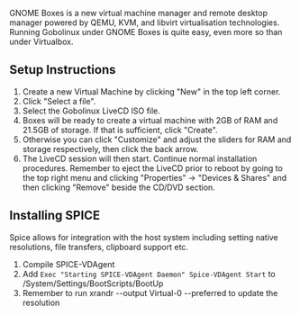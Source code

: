 GNOME Boxes is a new virtual machine manager and remote desktop manager powered by QEMU, KVM, and libvirt virtualisation technologies. Running Gobolinux under GNOME Boxes is quite easy, even more so than under Virtualbox.

## Setup Instructions
1. Create a new Virtual Machine by clicking "New" in the top left corner.
2. Click "Select a file".
3. Select the Gobolinux LiveCD ISO file. 
4. Boxes will be ready to create a virtual machine with 2GB of RAM and 21.5GB of storage. If that is sufficient, click "Create".
5. Otherwise you can click "Customize" and adjust the sliders for RAM and storage respectively, then click the back arrow. 
6. The LiveCD session will then start. Continue normal installation procedures. Remember to eject the LiveCD prior to reboot by going to the top right menu and clicking "Properties" -> "Devices & Shares" and then clicking "Remove" beside the CD/DVD section. 

## Installing SPICE
Spice allows for integration with the host system including setting native resolutions, file transfers, clipboard support etc. 

1. Compile SPICE-VDAgent
2. Add `Exec "Starting SPICE-VDAgent Daemon" Spice-VDAgent Start` to /System/Settings/BootScripts/BootUp
3. Remember to run xrandr --output Virtual-0 --preferred to update the resolution
